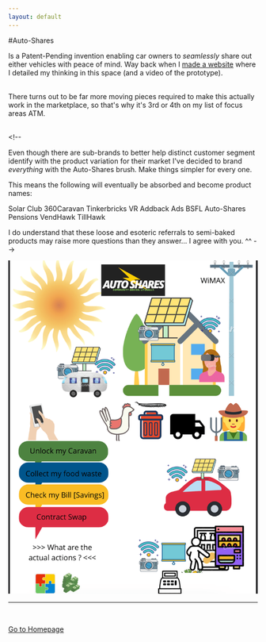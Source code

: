 ```yaml
---
layout: default
---
```



#Auto-Shares

Is a Patent-Pending invention enabling car owners to _seamlessly_ share out either vehicles with peace of mind. Way back when I 
<a href="https://autoshares.jimdofree.com/" target="_blank"> made a website</a>
 where I detailed my thinking in this space (and a video of the prototype). 

<br/>
There turns out to be far more moving pieces required to make this actually work in the marketplace, so that's why it's 3rd or 4th on my list of focus areas ATM. 


<br/><!-- 

Even though there are sub-brands to better help distinct customer segment identify with the product variation for their market
I've decided to brand _everything_ with the Auto-Shares brush. Make things simpler for every one.

This means the following will eventually be absorbed and become product names:

Solar Club
360Caravan
Tinkerbricks VR
Addback Ads
BSFL
Auto-Shares Pensions
VendHawk
TillHawk

I do understand that these loose and esoteric referrals to semi-baked products may raise more questions than they answer... I agree with you. ^^ -->

![](../assets/img/masterplan-min.png)

***

<br/>

[Go to Homepage](https://nikipedia.xyz/)



